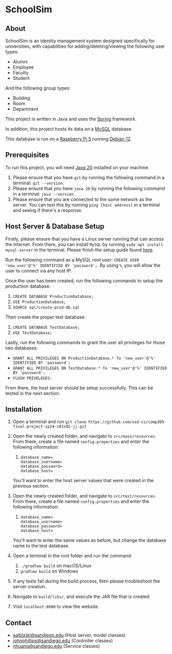 # SchoolSim

## About
SchoolSim is an identity management system designed specifically for universities, with capabilities for adding/deleting/viewing the following user types:

- Alumni
- Employee
- Faculty
- Student

And the following group types:
- Building
- Room
- Department

This project is written in Java and uses the [Spring](https://spring.io/) framework.

In addition, this project hosts its data on a [MySQL](https://www.mysql.com/) database.

This database is run on a [Raspberry Pi 5](https://www.raspberrypi.com/products/raspberry-pi-5/)
running [Debian 12](https://www.debian.org/releases/stable/releasenotes).

## Prerequisites
To run this project, you will need
[Java 20](https://www.oracle.com/java/technologies/javase/jdk20-archive-downloads.html)
installed on your machine.

1. Please ensure that you have `git` by running the following command in a terminal: `git --version`.
2. Please ensure that you have `java 20` by running the following command in a terminal: `java --version`.
3. Please ensure that you are connected to the same network as the server. You can test this by running `ping [host address]` in a terminal and seeing if there's a response.

## Host Server & Database Setup
Firstly, please ensure that you have a Linux server running that can access the Internet.
From there, you can install `MySQL` by running `sudo apt install mysql-server` in the terminal.
Please finish the setup guide found [here](https://www.geeksforgeeks.org/how-to-install-mysql-on-linux/).

Run the following command as a MySQL root user: `CREATE USER 'new_user'@'%' IDENTIFIED BY 'password';`.
By using `%`, you will allow the user to connect via any host IP.

Once the user has been created, run the following commands to setup the production database:
1. `CREATE DATABASE ProductionDatabase;`
2. `USE ProductionDatabase;`
3. `SOURCE sql/create-prod-db.sql`

Then create the proper test database:
1. `CREATE DATABASE TestDatabase;`
2. `USE TestDatabase;`

Lastly, run the following commands to grant the user all privileges for those two databases:
- `GRANT ALL PRIVILEGES ON ProductionDatabase.* To 'new_user'@'%' IDENTIFIED BY 'password';`
- `GRANT ALL PRIVILEGES ON TestDatabase.* To 'new_user'@'%' IDENTIFIED BY 'password';`
- `FLUSH PRIVELEGES:`

From there, the host server should be setup successfully. This can be tested in the next section.

## Installation
1. Open a terminal and run `git clone https://github.com/usd-cs/comp305-final-project-sp24-s01s02-jj.git`
2. Open the newly created folder, and navigate to `src/main/resources`. From there, create a file named `config.properties` and enter the following information:
   1. ```properties
      database_name=
      database_username=
      database_password=
      database_host=
      ```
   You'll want to enter the host server values that were created in the previous section.

3. Open the newly created folder, and navigate to `src/test/resources`. From there, create a file named `config.properties` and enter the following information:
   1. ```properties
      database_name=
      database_username=
      database_password=
      database_host=
      ```

   You'll want to enter the same values as before, but change the database name to the test database.

4. Open a terminal in the root folder and run the command:
   1. `./gradlew build` on macOS/Linux
   2. `gradlew build` on Windows

5. If any tests fail during the build process, then please troubleshoot the server creation.
6. Navigate to `build/libs/`, and execute the JAR file that is created.
7. Visit `localhost:8080` to view the website.

## Contact
- aalbizati@sandiego.edu (Host server, model classes)
- johnphillips@sandiego.edu (Controller classes)
- nhuang@sandiego.edu (Service classes)